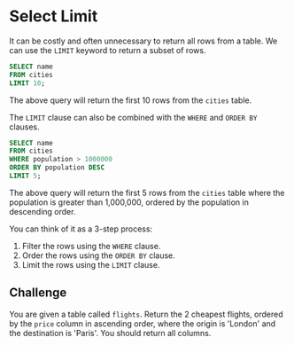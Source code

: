 # Select Limit

It can be costly and often unnecessary to return all rows from a table. We can use the `LIMIT` keyword to return a subset of rows.

```sql
SELECT name
FROM cities
LIMIT 10;
```

The above query will return the first 10 rows from the `cities` table.

The `LIMIT` clause can also be combined with the `WHERE` and `ORDER BY` clauses.

```sql
SELECT name
FROM cities
WHERE population > 1000000
ORDER BY population DESC
LIMIT 5;
```

The above query will return the first 5 rows from the `cities` table where the population is greater than 1,000,000, ordered by the population in descending order.

You can think of it as a 3-step process:

1. Filter the rows using the `WHERE` clause.
2. Order the rows using the `ORDER BY` clause.
3. Limit the rows using the `LIMIT` clause.

## Challenge

You are given a table called `flights`. Return the 2 cheapest flights, ordered by the `price` column in ascending order, where the origin is 'London' and the destination is 'Paris'. You should return all columns.
